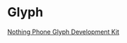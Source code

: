 # Glyph

[Nothing Phone Glyph Development Kit](https://github.com/Nothing-Developer-Programme/GlyphMatrix-Developer-Kit)
